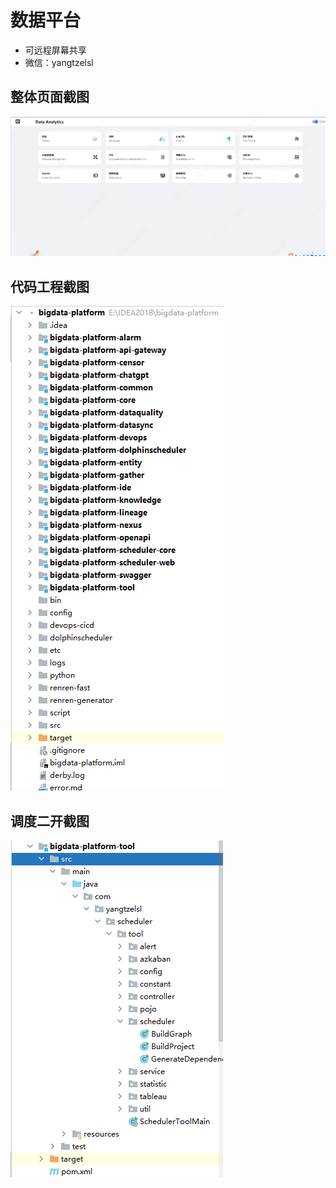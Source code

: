 # 数据平台

- 可远程屏幕共享
- 微信：yangtzelsl

## 整体页面截图

![img.png](img.png)

## 代码工程截图

![img_1.png](img_1.png)

## 调度二开截图

![img_2.png](img_2.png)